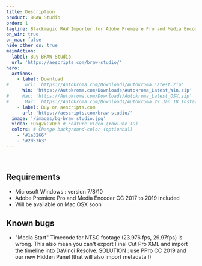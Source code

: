 ```yaml
---
title: Description
product: BRAW Studio
order: 1
tagline: Blackmagic RAW Importer for Adobe Premiere Pro and Media Encoder
on_win: true
on_mac: false
hide_other_os: true
mainAction:
  label: Buy BRAW Studio
  url: 'https://aescripts.com/braw-studio/'
hero:
  actions:
    - label: Download
#      url: 'https://Autokroma.com/Downloads/Autokroma_Latest.zip'
      Win: 'https://Autokroma.com/Downloads/Autokroma_Latest_Win.zip'
#     Mac: 'https://Autokroma.com/Downloads/Autokroma_Latest_OSX.zip'
#      Mac: 'https://Autokroma.com/Downloads/Autokroma_29_Jan_18_Installer_OSX.zip'
    - label: Buy on aescripts.com
      url: 'https://aescripts.com/braw-studio/'
  image: '/images/bg-braw_studio.jpg'
  video: EQxg2xCxQRo # Feature video (YouTube ID)
  colors: # Change background-color (optionnal)
    - '#1a3266'
    - '#2d57b3'
---
```


<br />

## Requirements

  * Microsoft Windows : version 7/8/10
  * Adobe Premiere Pro and Media Encoder CC 2017 to 2019 included
  * Will be available on Mac OSX soon

## Known bugs

  * "Media Start" Timecode for NTSC footage (23.976 fps, 29.97fps) is wrong. This also mean you can't export Final Cut Pro XML and import the timeline into DaVinci Resolve. SOLUTION : use PPro CC 2019 and our new Hidden Panel (that will also import metadata !)
